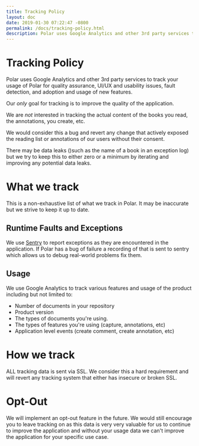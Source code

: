 ```yaml
---
title: Tracking Policy
layout: doc
date: 2019-01-30 07:22:47 -0800
permalink: /docs/tracking-policy.html
description: Polar uses Google Analytics and other 3rd party services to track your usage of Polar for quality assurance 
---
```


# Tracking Policy

Polar uses Google Analytics and other 3rd party services to track your usage 
of Polar for quality assurance, UI/UX and usability issues, fault detection, 
and adoption and usage of new features.

Our *only* goal for tracking is to improve the quality of the application.

We are *not* interested in tracking the actual content of the books you read, 
the annotations, you create, etc.

We would consider this a bug and revert any change that actively exposed the 
reading list or annotations of our users without their consent.

There may be data leaks ()such as the name of a book in an exception log) but we
try to keep this to either zero or a minimum by iterating and improving any
potential data leaks.

# What we track

This is a non-exhaustive list of what we track in Polar.  It may be inaccurate 
but we strive to keep it up to date.

## Runtime Faults and Exceptions

We use [Sentry](https://sentry.io) to report exceptions as they are encountered
in the application. If Polar has a bug of failure a recording of that is sent
to sentry which allows us to debug real-world problems fix them.

## Usage 

We use Google Analytics to track various features and usage of the product 
including but not limited to:

 - Number of documents in your repository
 - Product version
 - The types of documents you're using.
 - The types of features you're using (capture, annotations, etc)
 - Application level events (create comment, create annotation, etc)

# How we track

ALL tracking data is sent via SSL.  We consider this a hard requirement and will
revert any tracking system that either has insecure or broken SSL.

# Opt-Out

We will implement an opt-out feature in the future.  We would still encourage
you to leave tracking on as this data is very very valuable for us to continue
to improve the application and without your usage data we can't improve the 
application for your specific use case.
